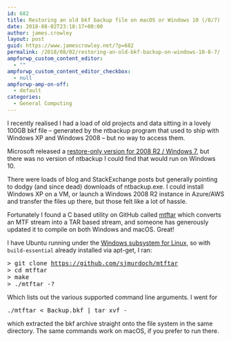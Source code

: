 ```yaml
---
id: 682
title: Restoring an old bkf backup file on macOS or Windows 10 (/8/7)
date: 2018-08-02T23:18:17+00:00
author: james.crowley
layout: post
guid: https://www.jamescrowley.net/?p=682
permalink: /2018/08/02/restoring-an-old-bkf-backup-on-windows-10-8-7/
ampforwp_custom_content_editor:
  - ""
ampforwp_custom_content_editor_checkbox:
  - null
ampforwp-amp-on-off:
  - default
categories:
  - General Computing
---
```

I recently realised I had a load of old projects and data sitting in a lovely 100GB bkf file &#8211; generated by the ntbackup program that used to ship with Windows XP and Windows 2008 &#8211; but no way to access them.

Microsoft released a [restore-only version for 2008 R2 / Windows 7](https://support.microsoft.com/en-gb/help/974674/description-of-the-windows-nt-backup-restore-utility-for-windows-7-and), but there was no version of ntbackup I could find that would run on Windows 10.

There were loads of blog and StackExchange posts but generally pointing to dodgy (and since dead) downloads of ntbackup.exe. I could install Windows XP on a VM, or launch a Windows 2008 R2 instance in Azure/AWS and transfer the files up there, but those felt like a lot of hassle.

Fortunately I found a C based utility on GitHub called [mtftar](https://github.com/sjmurdoch/mtftar) which converts an MTF stream into a TAR based stream, and someone has generously updated it to compile on both Windows and macOS. Great!

I have Ubuntu running under the [Windows subsystem for Linux](https://docs.microsoft.com/en-us/windows/wsl/install-win10), so with `build-essential` already installed via apt-get, I ran:

<pre>&gt; git clone <a href="https://github.com/sjmurdoch/mtftar">https://github.com/sjmurdoch/mtftar</a>
&gt; cd mtftar
&gt; make
&gt; ./mtftar -?</pre>

Which lists out the various supported command line arguments. I went for

<pre>./mtftar &lt; Backup.bkf | tar xvf -</pre>

which extracted the bkf archive straight onto the file system in the same directory. The same commands work on macOS, if you prefer to run there.